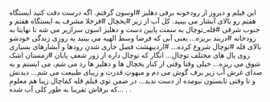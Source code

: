 
این فیلم و دیروز از رودخونه برفی دهلیز #اوسون گرفتم.
اگه درست دقت کنید ایستگاه هفتم رو بالای آبشار می بینید.
کل آب از زیر #یخچال #فرخلا مشرف به ایستگاه هفتم و جنوب شرقی #قله_توچال به سمت پایین دست و دهلیز اسون سرازیر می شه تا نهایتا به رودخانه #دربند بریزه...
یعنی آبی که فرضا وسط الهیه می بینید یه روزی زندگی خودشو بالای قله #توچال شروع کرده...
#اردیبهشت فصل جاری شدنِ رودها و آبشارهای بسیاری روی یال های مختلف توچالِ...
انگار که توچال داره از زور شعفِ پایان #زمستان اشک شوق می ریزه...
خیلی وقتا وقتی از کنار یخچال ها و دهلیز ها رد می شم، می ایستم و به صدای غرش آب زیر برف گوش می دم و مبهوتِ قدرت و زیبای طبیعت می شم...
دیدنش و تا وقتی تابستون نیومده از دست ندید...
در ضمن توی فیلم قله کماچال زیبا هم معلومِ که برفا‌ش تقریبا به طور کلی آب شده... .
.